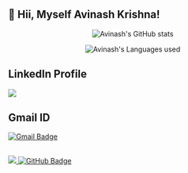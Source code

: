 <!---
Click the Preview button to see the changes before commmit.
--->

## 👋 Hii, Myself Avinash Krishna!

<p align="center">
  <img src="https://github-readme-stats.vercel.app/api?username=avinashkrishna07&show_icons=true&theme=dracula&show_icons=true&include_all_commits=true&count_private=true&" alt="Avinash's GitHub stats">
</p>

<p align="center">
  <img src="https://github-readme-stats.vercel.app/api/top-langs/?username=avinashkrishna07&layout=compact&theme=dracula" alt="Avinash's Languages used">
</p>

## LinkedIn Profile
<p align="left">
  <a href = "https://www.linkedin.com/in/avinash-krishna-6b7012224/">
    <img src="https://img.icons8.com/fluent/48/000000/linkedin.png"/>
  </a>
</p>

## Gmail ID
[![Gmail Badge](https://img.shields.io/badge/-krishnaavinash98@gmail.com-c14438?style=flat&logo=Gmail&logoColor=white&link=mailto:krishnaavinash98@gmail.com)](mailto:krishnaavinash98@gmail.com)


##
<p align="left">
  <a href="https://github.com/Meghna-DAS/github-profile-views-counter">
    <img src="https://komarev.com/ghpvc/?username=avinashkrishna07">
  </a>
  <a href="https://github.com/avinashkrishna07?tab=followers">
    <img src="https://img.shields.io/github/followers/avinashkrishna07?label=Followers&style=social" alt="GitHub Badge">
  </a>
</p>
